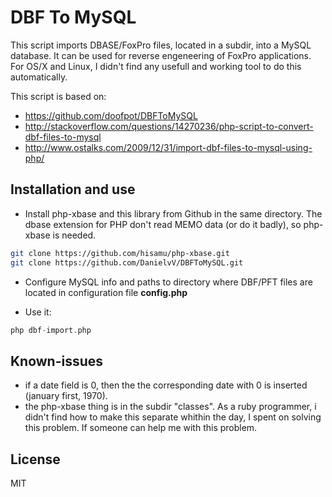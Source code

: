 DBF To MySQL 
========================================================================================================================

This script imports DBASE/FoxPro files, located in a subdir, into a MySQL database. It can be used for reverse
engeneering of FoxPro applications. For OS/X and Linux, I didn't find any usefull and working tool to do this
automatically.

This script is based on: 

* https://github.com/doofpot/DBFToMySQL
* http://stackoverflow.com/questions/14270236/php-script-to-convert-dbf-files-to-mysql
* http://www.ostalks.com/2009/12/31/import-dbf-files-to-mysql-using-php/


Installation and use
------------------------------------------------------------------------------------------------------------------------

* Install php-xbase and this library from Github in the same directory. The dbase extension for PHP don't read MEMO data (or do it badly), so php-xbase is needed.

```bash
git clone https://github.com/hisamu/php-xbase.git
git clone https://github.com/DanielvV/DBFToMySQL.git

```
* Configure MySQL info and paths to directory where DBF/PFT files are located in configuration file **config.php**

* Use it:

```php
php dbf-import.php
```

Known-issues
------------------------------------------------------------------------------------------------------------------------

- if a date field is 0, then the the corresponding date with 0 is inserted (january first, 1970).
- the php-xbase thing is in the subdir "classes". As a ruby programmer, i didn't find how to make this separate whithin the day, I spent on solving this problem. If someone can help me with this problem.

License
------------------------------------------------------------------------------------------------------------------------

MIT

